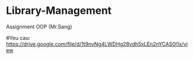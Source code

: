 # Library-Management
Assignment OOP (Mr.Sang)


#Yeu cau: https://drive.google.com/file/d/1t9nvNg4LWDHg28vdh5xLEn2nYCAS0l1x/view
